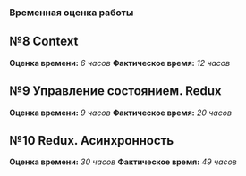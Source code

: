 ### Временная оценка работы

## №8 Context

**Оценка времени:** _6 часов_
**Фактическое время:** _12 часов_

## №9 Управление состоянием. Redux

**Оценка времени:** _9 часов_
**Фактическое время:** _20 часов_

## №10 Redux. Асинхронность

**Оценка времени:** _30 часов_
**Фактическое время:** _49 часов_